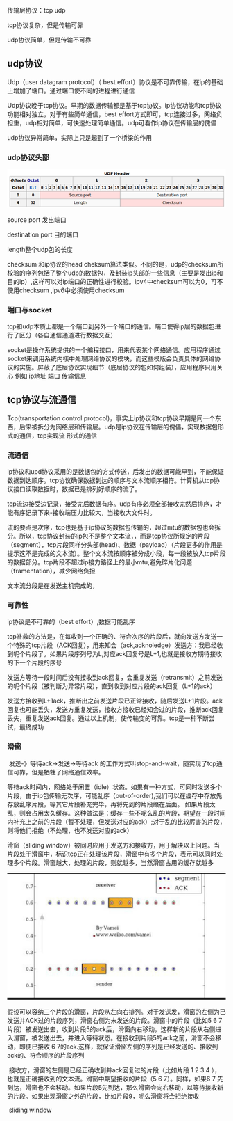 传输层协议：tcp udp

tcp协议复杂，但是传输可靠

udp协议简单，但是传输不可靠

## udp协议

Udp（user datagram protocol）（ best effort）协议是不可靠传输，在ip的基础上增加了端口。通过端口使不同的进程进行通信

Udp协议晚于tcp协议。早期的数据传输都是基于tcp协议。ip协议功能和tcp协议功能相对独立，对于有些简单通信，best effort方式即可，tcp连接过多，网络负担重，udp相对简单，可快速处理简单通信。udp可看作ip协议在传输层的傀儡

udp协议异常简单，实际上只是起到了一个桥梁的作用

### udp协议头部

![1562591230308](../image/1562591230308.png)

source port 发出端口

destination port 目的端口

length整个udp包的长度

checksum 和ip协议的head cheksum算法类似。不同的是，udp的checksum所校验的序列包括了整个udp的数据包，及封装ip头部的一些信息（主要是发出ip和目的ip）,这样可以对ip端口的正确性进行校验。ipv4中checksum可以为0，可不使用checksum ,ipv6中必须使用checksum

### 端口与socket

tcp和udp本质上都是一个端口到另外一个端口的通信。端口使得ip层的数据包进行了区分（各自通信通道进行数据交互）

​		socket是操作系统提供的一个编程接口，用来代表某个网络通信。应用程序通过socket来调用系统内核中处理网络协议的模块，而这些模版会负责具体的网络协议的实施。屏蔽了底层协议实现细节（底层协议的包如何组装），应用程序只用关心 例如 ip地址 端口 传输信息

## tcp协议与流通信

Tcp(transportation control protocol)，事实上ip协议和tcp协议早期是同一个东西，后来被拆分为网络层和传输层。udp是ip协议在传输层的傀儡，实现数据包形式的通信，tcp实现流 形式的通信

### 流通信

ip协议和upd协议采用的是数据包的方式传送，后发出的数据可能早到，不能保证数据到达顺序。tcp协议确保数据到达的顺序与文本流顺序相符。计算机从tcp协议接口读取数据时，数据已是排列好顺序的流了。

tcp流边接受边记录，接受完后数据有序。udp有序必须全部接收完然后排序，才能有序记录下来-接收端压力比较大，当接收大文件时。

流的要点是次序，tcp也是基于ip协议的数据包传输的，超过mtu的数据包也会拆分。所以，tcp协议封装的ip包不是整个文本流，，而是tcp协议所规定的片段（segment），tcp片段同样分头部(head)、数据（payload）（片段更多的作用是提示这不是完成的文本流）。整个文本流按顺序被分成小段，每一段被放入tcp片段的数据部分。tcp片段不超过ip接力路径上的最小mtu,避免碎片化问题（framentation），减少网络负担

文本流分段是在发送主机完成的，

### 可靠性

ip协议是不可靠的（best effort）,数据可能乱序

tcp补救的方法是，在每收到一个正确的、符合次序的片段后，就向发送方发送一个特殊的tcp片段（ACK回复），用来知会（ack,acknoledge）发送方：我已经收到呢个片段了。如果片段序列号为L,对应ack回复号是L+1,也就是接收方期待接收的下一个片段的序号

发送方等待一段时间后没有接收到ack回复，会重复发送（retransmit）之前发送的呢个片段（被判断为异常片段），直到收到对应片段的ack回复（L+1的ack）

发送方接收到L+1ack，推断出之前发送片段已正常接收，随后发送L+1片段。ack回复也可能丢失，发送方重复发送，接收方接收已经知会过的片段，推断ack回复丢失，重复发送ack回复。通过以上机制，使传输变的可靠。tcp是一种不断尝试，最终成功

### 滑窗

​		发送-》等待ack->发送->等待ack 的工作方式叫stop-and-wait，随实现了tcp通信可靠，但是牺牲了网络通信效率。

​		等待ack时间内，网络处于闲置（idle）状态。如果有一种方式，可同时发送多个片段，由于ip包传输无次序，可能乱序（out-of-order),我们可以在缓存中存放先存放乱序片段，等其它片段补充完毕，再将先到的片段缀在后面。 如果片段太乱，则会占用太久缓存。这种做法是：缓存一些不呢么乱的片段，期望在一段时间内补充上之前的片段（暂不处理，但发送对应的ack）;对于乱的比较厉害的片段，则将他们拒绝（不处理，也不发送对应的ack）

滑窗（sliding window）被同时应用于发送方和接收方，用于解决以上问题。当片段处于滑窗中，标识tcp正在处理该片段，滑窗中有多个片段，表示可以同时处理多个片段。滑窗越大，处理的片段，则就越多，当然滑窗占用的缓存就越多

![1562643345831](../image/1562643345831.png)

​		假设可以容纳三个片段的滑窗，片段从左向右排列。对于发送发，滑窗的左侧为已发送并ACK过的片段序列，滑窗右侧为未发送的片段。滑窗中的片段（比如5 6 7 片段）被发送出去，收到片段5的ack后，滑窗向右移动，这样新的片段从右侧进入滑窗，被发送出去，并进入等待状态。在接收到片段5的ack之前，滑窗不会移动，即便已接收 6 7的ack.这样，就保证滑窗左侧的序列是已经发送的、接收到ack的、符合顺序的片段序列

​		接收方，滑窗的左侧是已经正确收到并ack回复过的片段（比如片段 1 2 3 4 ），也就是正确接收到的文本流。滑窗中期望接收的片段（5 6 7）。同样，如果6 7 先到达，滑窗也不会移动。如果片段5先到达，那么滑窗会向右移动，以等待接收新的片段。如果出现滑窗之外的片段，比如片段9，呢么滑窗将会拒绝接收

​	sliding window









